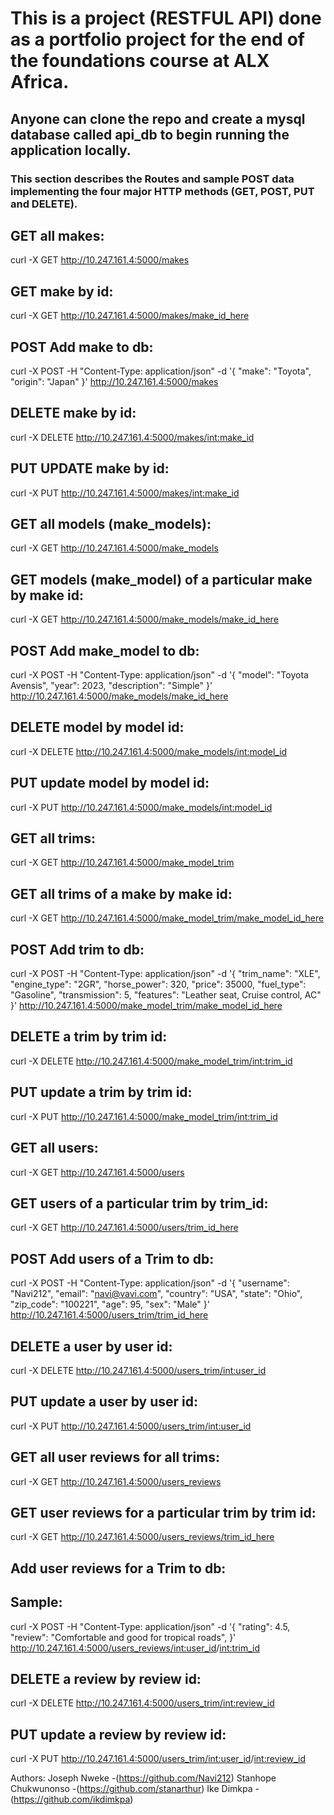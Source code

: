# This is a project (RESTFUL API) done as a portfolio project for the end of the foundations course at ALX Africa.


## Anyone can clone the repo and create a mysql database called api_db to begin running the application locally.


### This section describes the Routes and sample POST data implementing the four major HTTP methods (GET, POST, PUT and DELETE).


GET all makes:
--------------
curl -X GET http://10.247.161.4:5000/makes


GET make by id:
---------------
curl -X GET http://10.247.161.4:5000/makes/make_id_here


POST Add make to db:
--------------------
curl -X POST -H "Content-Type: application/json" -d '{
  "make": "Toyota",
  "origin": "Japan"
}' http://10.247.161.4:5000/makes


DELETE make by id:
------------------
curl -X DELETE http://10.247.161.4:5000/makes/<int:make_id>


PUT UPDATE make by id:
----------------------
curl -X PUT http://10.247.161.4:5000/makes/<int:make_id>


GET all models (make_models):
-----------------------------
curl -X GET http://10.247.161.4:5000/make_models


GET models (make_model) of a particular make by make id:
--------------------------------------------------------
curl -X GET http://10.247.161.4:5000/make_models/make_id_here


POST Add make_model to db:
--------------------------
curl -X POST -H "Content-Type: application/json" -d '{
  "model": "Toyota Avensis",
  "year": 2023,
  "description": "Simple"
}' http://10.247.161.4:5000/make_models/make_id_here


DELETE model by model id:
-------------------------
curl -X DELETE http://10.247.161.4:5000/make_models/<int:model_id>


PUT update model by model id:
-----------------------------
curl -X PUT http://10.247.161.4:5000/make_models/<int:model_id>


GET all trims:
--------------
curl -X GET http://10.247.161.4:5000/make_model_trim


GET all trims of a make by make id:
-----------------------------------
curl -X GET http://10.247.161.4:5000/make_model_trim/make_model_id_here


POST Add trim to db:
--------------------
curl -X POST -H "Content-Type: application/json" -d '{
  "trim_name": "XLE",
  "engine_type": "2GR",
  "horse_power": 320,
  "price": 35000,
  "fuel_type": "Gasoline",
  "transmission": 5,
  "features": "Leather seat, Cruise control, AC"
}' http://10.247.161.4:5000/make_model_trim/make_model_id_here


DELETE a trim by trim id:
-------------------------
curl -X DELETE http://10.247.161.4:5000/make_model_trim/<int:trim_id>


PUT update a trim by trim id:
-----------------------------
curl -X PUT http://10.247.161.4:5000/make_model_trim/<int:trim_id>


GET all users:
--------------
curl -X GET http://10.247.161.4:5000/users


GET users of a particular trim by trim_id:
------------------------------------------
curl -X GET http://10.247.161.4:5000/users/trim_id_here


POST Add users of a Trim to db:
-------------------------------
curl -X POST -H "Content-Type: application/json" -d '{
  "username": "Navi212",
  "email": "navi@vavi.com",
  "country": "USA",
  "state": "Ohio",
  "zip_code": "100221",
  "age": 95,
  "sex": "Male"
}' http://10.247.161.4:5000/users_trim/trim_id_here


DELETE a user by user id:
-------------------------
curl -X DELETE http://10.247.161.4:5000/users_trim/<int:user_id>


PUT update a user by user id:
-----------------------------
curl -X PUT http://10.247.161.4:5000/users_trim/<int:user_id>


GET all user reviews for all trims:
-----------------------------------
curl -X GET http://10.247.161.4:5000/users_reviews


GET user reviews for a particular trim by trim id:
--------------------------------------------------
curl -X GET http://10.247.161.4:5000/users_reviews/trim_id_here


Add user reviews for a Trim to db:
-----------------------------------
Sample:
-------
curl -X POST -H "Content-Type: application/json" -d '{
  "rating": 4.5,
  "review": "Comfortable and good for tropical roads",
}' http://10.247.161.4:5000/users_reviews/<int:user_id>/<int:trim_id>


DELETE a review by review id:
-----------------------------
curl -X DELETE http://10.247.161.4:5000/users_trim/<int:review_id>


PUT update a review by review id:
---------------------------------
curl -X PUT http://10.247.161.4:5000/users_trim/<int:user_id>/<int:review_id>


Authors:
Joseph Nweke         -(https://github.com/Navi212)
Stanhope Chukwunonso -(https://github.com/stanarthur)
Ike Dimkpa	     -(https://github.com/ikdimkpa)
